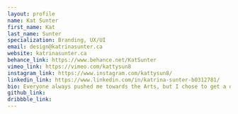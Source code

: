 ```yaml
---
layout: profile 
name: Kat Sunter
first_name: Kat
last_name: Sunter
specialization: Branding, UX/UI
email: design@katrinasunter.ca
website: katrinasunter.ca
behance_link: https://www.behance.net/KatSunter
vimeo_link: https://vimeo.com/kattysun8
instagram_link: https://www.instagram.com/kattysun8/
linkedin_link: https://www.linkedin.com/in/katrina-sunter-b0312781/
bio: Everyone always pushed me towards the Arts, but I chose to get a degree first. Then the world righted itself and I realized my passion.
github_link: 
dribbble_link: 
---
```

